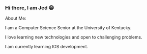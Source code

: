 ### Hi there, I am Jed 😁

About Me:

I am a Computer Science Senior at the University of Kentucky.

I love learning new technologies and open to challenging problems.

I am currently learning IOS development.

<!--
**Jed-Antonio/Jed-Antonio** is a ✨ _special_ ✨ repository because its `README.md` (this file) appears on your GitHub profile.

Here are some ideas to get you started:

- 🔭 I’m currently working on ...
- 🌱 I’m currently learning ...
- 👯 I’m looking to collaborate on ...
- 🤔 I’m looking for help with ...
- 💬 Ask me about ...
- 📫 How to reach me: ...
- 😄 Pronouns: ...
- ⚡ Fun fact: ...
-->
